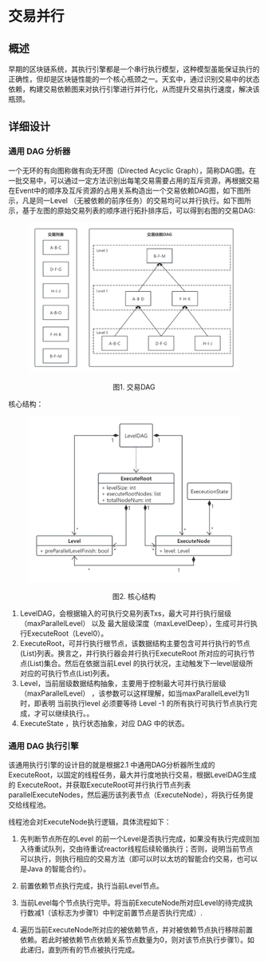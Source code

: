 # 交易并行

## 概述

早期的区块链系统，其执行引擎都是一个串行执行模型，这种模型虽能保证执行的正确性，但却是区块链性能的一个核心瓶颈之一。天玄中，通过识别交易中的状态依赖，构建交易依赖图来对执行引擎进行并行化，从而提升交易执行速度，解决该瓶颈。

## 详细设计

### 通用 DAG 分析器

一个无环的有向图称做有向无环图（Directed Acyclic Graph），简称DAG图。在一批交易中，可以通过一定方法识别出每笔交易需要占用的互斥资源，再根据交易在Event中的顺序及互斥资源的占用关系构造出一个交易依赖DAG图，如下图所示，凡是同一Level （无被依赖的前序任务）的交易均可以并行执行。如下图所示，基于左图的原始交易列表的顺序进行拓扑排序后，可以得到右图的交易DAG:

<div align="left">

<figure><img src="../../assets/交易依赖图.png" alt=""><figcaption align="middle"><p>图1. 交易DAG</p></figcaption></figure>

</div>

核心结构：

<div align="left">

<figure><img src="../../assets/DAG核心结构.png" alt=""><figcaption align="middle"><p>图2. 核心结构</p></figcaption></figure>

</div>

1. LevelDAG，会根据输入的可执行交易列表Txs，最大可并行执行层级（maxParallelLevel） 以及 最大层级深度（maxLevelDeep），生成可并行执行ExecuteRoot（Level0）。
2. ExecuteRoot，可并行执行根节点，该数据结构主要包含可并行执行的节点(List<ExecuteNode>)列表。换言之，并行执行器会并行执行ExecuteRoot 所对应的可执行节点(List<ExecuteNode>)集合。然后在依据当前Level 的执行状况，主动触发下一level层级所对应的可执行节点(List<ExecuteNode>)列表。
3. Level，当前层级数据结构抽象，主要用于控制最大可并行执行层级（maxParallelLevel） ，该参数可以这样理解，如当maxParallelLevel为1l时，即表明 当前执行level 必须要等待 Level -1 的所有执行可执行节点执行完成，才可以继续执行。。
4. ExecuteState ，执行状态抽象，对应 DAG 中的状态。

### 通用 DAG 执行引擎

该通用执行引擎的设计目的就是根据2.1 中通用DAG分析器所生成的ExecuteRoot，以固定的线程任务，最大并行度地执行交易，根据LevelDAG生成的 ExecuteRoot，并获取ExecuteRoot可并行执行节点列表parallelExecuteNodes，然后遍历该列表节点（ExecuteNode），将执行任务提交给线程池。

线程池会对ExecuteNode执行逻辑，具体流程如下：

1. 先判断节点所在的Level 的前一个Level是否执行完成，如果没有执行完成则加入待重试队列，交由待重试reactor线程后续轮循执行；否则，说明当前节点可以执行，则执行相应的交易方法（即可以时以太坊的智能合约交易，也可以是Java 的智能合约）。

2. 前置依赖节点执行完成，执行当前Level节点。

3. 当前Level每个节点执行完毕。将当前ExecuteNode所对应Level的待完成执行数减1（该标志为步骤1）中判定前置节点是否执行完成）.

4. 遍历当前ExecuteNode所对应的被依赖节点，并对被依赖节点执行移除前置依赖。若此时被依赖节点依赖关系节点数量为0，则对该节点执行步骤1）。如此递归，直到所有的节点被执行完成。